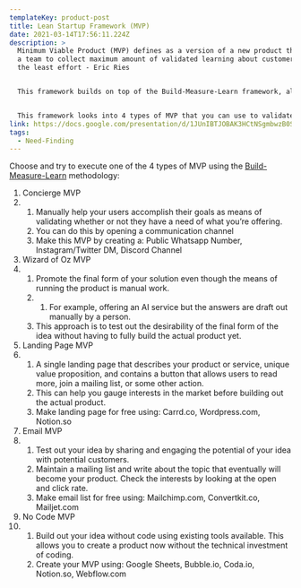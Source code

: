 ```yaml
---
templateKey: product-post
title: Lean Startup Framework (MVP)
date: 2021-03-14T17:56:11.224Z
description: >
  Minimum Viable Product (MVP) defines as a version of a new product that allows
  a team to collect maximum amount of validated learning about customers with
  the least effort - Eric Ries


  This framework builds on top of the Build-Measure-Learn framework, also by Eric Ries.


  This framework looks into 4 types of MVP that you can use to validate your idea quickly with the least amount of effort.
link: https://docs.google.com/presentation/d/1JUnIBTJOBAK3HCtNSgmbwzB0S0TZmVB05mQlRqRYX8s/edit#slide=id.gb70c0c9545_0_165
tags:
  - Need-Finding
---
```



Choose and try to execute one of the 4 types of MVP using the [Build-Measure-Learn](https://docs.google.com/presentation/d/1_c7vef_9IJ-d8TAd02tf64crWyT7VpF4_nWRJi0eca8/edit?usp=sharing) methodology:

1. Concierge MVP
2. 1. Manually help your users accomplish their goals as means of validating whether or not they have a need of what you’re offering.
   2. You can do this by opening a communication channel
   3. Make this MVP by creating a: Public Whatsapp Number, Instagram/Twitter DM, Discord Channel
3. Wizard of Oz MVP
4. 1. Promote the final form of your solution even though the means of running the product is manual work.
   2. 1. For example, offering an AI service but the answers are draft out manually by a person.
   3. This approach is to test out the desirability of the final form of the idea without having to fully build the actual product yet.
5. Landing Page MVP
6. 1. A single landing page that describes your product or service, unique value proposition, and contains a button that allows users to read more, join a mailing list, or some other action.
   2. This can help you gauge interests in the market before building out the actual product.
   3. Make landing page for free using: Carrd.co, Wordpress.com, Notion.so
7. Email MVP
8. 1. Test out your idea by sharing and engaging the potential of your idea with potential customers.
   2. Maintain a mailing list and write about the topic that eventually will become your product. Check the interests by looking at the open and click rate.
   3. Make email list for free using: Mailchimp.com, Convertkit.co, Mailjet.com
9. No Code MVP
10. 1. Build out your idea without code using existing tools available. This allows you to create a product now without the technical investment of coding.
    2. Create your MVP using: Google Sheets, Bubble.io, Coda.io, Notion.so, Webflow.com